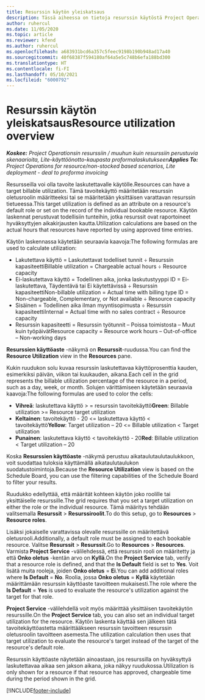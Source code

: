 ```yaml
---
title: Resurssin käytön yleiskatsaus
description: Tässä aiheessa on tietoja resurssin käytöstä Project Operationsissa.
author: ruhercul
ms.date: 11/05/2020
ms.topic: article
ms.reviewer: kfend
ms.author: ruhercul
ms.openlocfilehash: a683931bcd6a357c5feec9198b190b948ad17a40
ms.sourcegitcommit: 40f68387f594180af64a5e5c748b6efa188bd300
ms.translationtype: HT
ms.contentlocale: fi-FI
ms.lasthandoff: 05/10/2021
ms.locfileid: "6000792"
---
```

# <a name="resource-utilization-overview"></a><span data-ttu-id="13477-103">Resurssin käytön yleiskatsaus</span><span class="sxs-lookup"><span data-stu-id="13477-103">Resource utilization overview</span></span>

<span data-ttu-id="13477-104">_**Koskee:** Project Operationsin resurssiin / muuhun kuin resurssiin perustuvia skenaarioita, Lite-käyttöönotto-kaupasta proformalaskutukseen_</span><span class="sxs-lookup"><span data-stu-id="13477-104">_**Applies To:** Project Operations for resource/non-stocked based scenarios, Lite deployment - deal to proforma invoicing_</span></span>

<span data-ttu-id="13477-105">Resursseilla voi olla tavoite laskutettavalle käytölle.</span><span class="sxs-lookup"><span data-stu-id="13477-105">Resources can have a target billable utilization.</span></span> <span data-ttu-id="13477-106">Tämä tavoitekäyttö määritetään resurssin oletusroolin määritteeksi tai se määritetään yksittäisen varattavan resurssin tietueessa.</span><span class="sxs-lookup"><span data-stu-id="13477-106">This target utilization is defined as an attribute on a resource's default role or set on the record of the individual bookable resource.</span></span> <span data-ttu-id="13477-107">Käytön laskennat perustuvat todellisiin tunteihin, jotka resurssit ovat raportoineet hyväksyttyjen aikakirjausten kautta.</span><span class="sxs-lookup"><span data-stu-id="13477-107">Utilization calculations are based on the actual hours that resources have reported by using approved time entries.</span></span>

<span data-ttu-id="13477-108">Käytön laskennassa käytetään seuraavia kaavoja:</span><span class="sxs-lookup"><span data-stu-id="13477-108">The following formulas are used to calculate utilization:</span></span>

  - <span data-ttu-id="13477-109">Lakutettava käyttö = Laskutettavat todelliset tunnit ÷ Resurssin kapasiteetti</span><span class="sxs-lookup"><span data-stu-id="13477-109">Billable utilization = Chargeable actual hours ÷ Resource capacity</span></span>
  - <span data-ttu-id="13477-110">Ei-laskutettava käyttö = Todellinen aika, jonka laskutustyyppi ID = Ei-laskutettava, Täydentävä tai Ei käytettävissä ÷ Resurssin kapasiteetti</span><span class="sxs-lookup"><span data-stu-id="13477-110">Non-billable utilization = Actual time with billing type ID = Non-chargeable, Complementary, or Not available ÷ Resource capacity</span></span>
  - <span data-ttu-id="13477-111">Sisäinen = Todellinen aika ilman myyntisopimusta ÷ Resurssin kapasiteetti</span><span class="sxs-lookup"><span data-stu-id="13477-111">Internal = Actual time with no sales contract ÷ Resource capacity</span></span>
  - <span data-ttu-id="13477-112">Resurssin kapasiteetti = Resurssin työtunnit – Poissa toimistosta – Muut kuin työpäivät</span><span class="sxs-lookup"><span data-stu-id="13477-112">Resource capacity = Resource work hours – Out-of-office – Non-working days</span></span>

<span data-ttu-id="13477-113">**Resurssien käyttöaste** -näkymä on **Resurssit**-ruudussa.</span><span class="sxs-lookup"><span data-stu-id="13477-113">You can find the **Resource Utilization** view in the **Resources** pane.</span></span>

<span data-ttu-id="13477-114">Kukin ruudukon solu kuvaa resurssin laskutettavaa käyttöprosenttia kauden, esimerkiksi päivän, viikon tai kuukauden, aikana.</span><span class="sxs-lookup"><span data-stu-id="13477-114">Each cell in the grid represents the billable utilization percentage of the resource in a period, such as a day, week, or month.</span></span> <span data-ttu-id="13477-115">Solujen värittämiseen käytetään seuraavia kaavoja:</span><span class="sxs-lookup"><span data-stu-id="13477-115">The following formulas are used to color the cells:</span></span>

  - <span data-ttu-id="13477-116">**Vihreä**: laskutettava käyttö > = resurssin tavoitekäyttö</span><span class="sxs-lookup"><span data-stu-id="13477-116">**Green**: Billable utilization >= Resource target utilization</span></span>
  - <span data-ttu-id="13477-117">**Keltainen**: tavoitekäyttö - 20 <= laskutettava käyttö < tavoitekäyttö</span><span class="sxs-lookup"><span data-stu-id="13477-117">**Yellow**: Target utilization – 20 <= Billable utilization < Target utilization</span></span>
  - <span data-ttu-id="13477-118">**Punainen**: laskutettava käyttö < tavoitekäyttö - 20</span><span class="sxs-lookup"><span data-stu-id="13477-118">**Red**: Billable utilization < Target utilization – 20</span></span>

<span data-ttu-id="13477-119">Koska **Resurssien käyttöaste** -näkymä perustuu aikataulutaulutaulukkoon, voit suodattaa tuloksia käyttämällä aikataulutaulukon suodatustoimintoja.</span><span class="sxs-lookup"><span data-stu-id="13477-119">Because the **Resource Utilization** view is based on the Schedule Board, you can use the filtering capabilities of the Schedule Board to filter your results.</span></span>

<span data-ttu-id="13477-120">Ruudukko edellyttää, että määrität kohteen käytön joko roolille tai yksittäiselle resurssille.</span><span class="sxs-lookup"><span data-stu-id="13477-120">The grid requires that you set a target utilization on either the role or the individual resource.</span></span> <span data-ttu-id="13477-121">Tämä määritys tehdään valitsemalla **Resurssit** > **Resurssiroolit**.</span><span class="sxs-lookup"><span data-stu-id="13477-121">To do this setup, go to **Resources** > **Resource roles**.</span></span>

<span data-ttu-id="13477-122">Lisäksi jokaiselle varattavissa olevalle resurssille on määritettävä oletusrooli.</span><span class="sxs-lookup"><span data-stu-id="13477-122">Additionally, a default role must be assigned to each bookable resource.</span></span> <span data-ttu-id="13477-123">Valitse **Resurssit** > **Resurssit**.</span><span class="sxs-lookup"><span data-stu-id="13477-123">Go to **Resources** > **Resources**.</span></span> <span data-ttu-id="13477-124">Varmista **Project Service** -välilehdessä, että resurssin rooli on määritetty ja että **Onko oletus** -kentän arvo on **Kyllä**.</span><span class="sxs-lookup"><span data-stu-id="13477-124">On the **Project Service** tab, verify that a resource role is defined, and that the **Is Default** field is set to **Yes**.</span></span> <span data-ttu-id="13477-125">Voit lisätä muita rooleja, joiden **Onko oletus** = **Ei**.</span><span class="sxs-lookup"><span data-stu-id="13477-125">You can add additional roles where **Is Default** = **No**.</span></span> <span data-ttu-id="13477-126">Roolia, jossa **Onko oletus** = **Kyllä** käytetään määrittämään resurssin käyttöaste tavoitteen mukaisesti.</span><span class="sxs-lookup"><span data-stu-id="13477-126">The role where the **Is Default** = **Yes** is used to evaluate the resource's utilization against the target for that role.</span></span>

<span data-ttu-id="13477-127">**Project Service** -välilehdellä voit myös määrittää yksittäisen tavoitekäytön resurssille.</span><span class="sxs-lookup"><span data-stu-id="13477-127">On the **Project Service** tab, you can also set an individual target utilization for the resource.</span></span> <span data-ttu-id="13477-128">Käytön laskenta käyttää sen jälkeen tätä tavoitekäyttöastetta määrittääkseen resurssin tavoitteen resurssin oletusroolin tavoitteen asemesta.</span><span class="sxs-lookup"><span data-stu-id="13477-128">The utilization calculation then uses that target utilization to evaluate the resource's target instead of the target of the resource's default role.</span></span>

<span data-ttu-id="13477-129">Resurssin käyttöaste näytetään ainoastaan, jos resurssilla on hyväksyttyä laskutettavaa aikaa sen jakson aikana, joka näkyy ruudukossa.</span><span class="sxs-lookup"><span data-stu-id="13477-129">Utilization is only shown for a resource if that resource has approved, chargeable time during the period shown in the grid.</span></span>


[!INCLUDE[footer-include](../includes/footer-banner.md)]